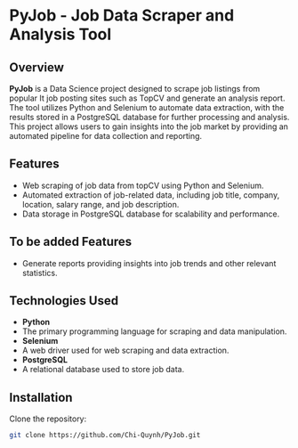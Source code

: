 # PyJob - Job Data Scraper and Analysis Tool

## Overview

**PyJob** is a Data Science project designed to scrape job listings from popular It job posting sites such as TopCV and generate an analysis report. The tool utilizes Python and Selenium to automate data extraction, with the results stored in a PostgreSQL database for further processing and analysis. This project allows users to gain insights into the job market by providing an automated pipeline for data collection and reporting.

## Features

- Web scraping of job data from topCV using Python and Selenium.
- Automated extraction of job-related data, including job title, company, location, salary range, and job description.
- Data storage in PostgreSQL database for scalability and performance.


## To be added Features
- Generate reports providing insights into job trends and other relevant statistics.
  
## Technologies Used

- **Python**
- The primary programming language for scraping and data manipulation.
- **Selenium**
- A web driver used for web scraping and data extraction.
- **PostgreSQL**
- A relational database used to store job data.

## Installation

Clone the repository:
   ```bash
   git clone https://github.com/Chi-Quynh/PyJob.git
